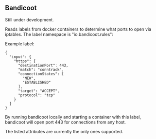 Bandicoot
----

Still under development.

Reads labels from docker containers to determine what ports to open via iptables. The label namespace is "io.bandicoot.rules":

Example label:

```
{
  "input": {
    "https": {
      "destinationPort": 443,
      "match": "conntrack",
      "connectionStates": [
        "NEW",
        "ESTABLISHED"
      ],
      "target": "ACCEPT",
      "protocol": "tcp"
    }
  }
}
```

By running bandicoot locally and starting a container with this label, bandicoot will open port 443 for connections from any host.

The listed attributes are currently the only ones supported.
